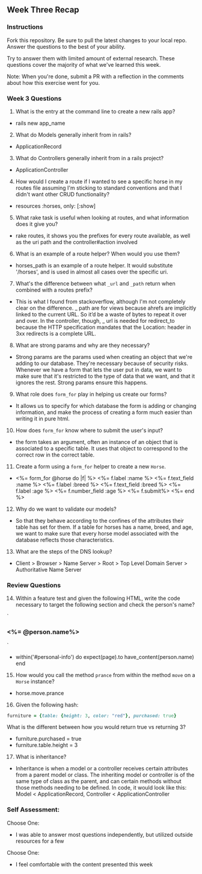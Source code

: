 ## Week Three Recap

### Instructions
Fork this repository. Be sure to pull the latest changes to your local repo. Answer the questions to the best of your ability.

Try to answer them with limited amount of external research. These questions cover the majority of what we've learned this week.

Note: When you're done, submit a PR with a reflection in the comments about how this exercise went for you.

### Week 3 Questions

1. What is the entry at the command line to create a new rails app?

  * rails new app_name

2. What do Models generally inherit from in rails?

  * ApplicationRecord

3. What do Controllers generally inherit from in a rails project?

  * ApplicationController

4. How would I create a route if I wanted to see a specific horse in my routes file assuming I'm sticking to standard conventions and that I didn't want other CRUD functionality?  

  * resources :horses, only: [:show]

5. What rake task is useful when looking at routes, and what information does it give you?  

  * rake routes, it shows you the prefixes for every route available, as well as the uri path and the controller#action involved

6. What is an example of a route helper? When would you use them?

  * horses_path is an example of a route helper. It would substitute '/horses', and is used in almost all cases over the specific uri.

7. What's the difference between what `_url` and `_path` return when combined with a routes prefix?

  * This is what I found from stackoverflow, although I'm not completely clear on the difference. _ path are for views because ahrefs are implicitly linked to the current URL. So it’d be a waste of bytes to repeat it over and over. In the controller, though, _ url is needed for redirect_to because the HTTP specification mandates that the Location: header in 3xx redirects is a complete URL.

8. What are strong params and why are they necessary?

  * Strong params are the params used when creating an object that we're adding to our database. They're necessary because of security risks. Whenever we have a form that lets the user put in data, we want to make sure that it's restricted to the type of data that we want, and that it ignores the rest. Strong params ensure this happens.

9. What role does `form_for` play in helping us create our forms?

  * It allows us to specify for which database the form is adding or changing information, and make the process of creating a form much easier than writing it in pure html.

10. How does `form_for` know where to submit the user's input?

  * the form takes an argument, often an instance of an object that is associated to a specific table. It uses that object to correspond to the correct row in the correct table.

11. Create a form using a `form_for` helper to create a new `Horse`.

  * <%= form_for @horse do |f| %>
      <%= f.label :name %>
      <%= f.text_field :name %>
      <%= f.label :breed %>
      <%= f.text_field :breed %>
      <%= f.label :age %>
      <%= f.number_field :age %>
      <%= f.submit%>
    <%= end %>

12. Why do we want to validate our models?

  * So that they behave according to the confines of the attributes their table has set for them. If a table for horses has a name, breed, and age, we want to make sure that every horse model associated with the database reflects those characteristics.

13. What are the steps of the DNS lookup?

  * Client > Browser > Name Server > Root > Top Level Domain Server > Authoritative Name Server

### Review Questions
14. Within a feature test and given the following HTML, write the code necessary to target the following section and check the person's name?

  `<section id="personal-info">
    <h3><%= @person.name%></h3>
   </section>
  `

  * within('#personal-info') do
      expect(page).to have_content(person.name)
    end

15. How would you call the method `prance` from within the method `move` on a `Horse` instance?

  * horse.move.prance

16. Given the following hash:

```ruby
furniture = {table: {height: 3, color: "red"}, purchased: true}
```
What is the different between how you would return true vs returning 3?  

  * furniture.purchased = true
  * furniture.table.height = 3

17. What is inheritance?

  * Inheritance is when a model or a controller receives certain attributes from a parent model or class. The inheriting model or controller is of the same type of class as the parent, and can certain methods without those methods needing to be defined. In code, it would look like this: Model < ApplicationRecord, Controller < ApplicationController

### Self Assessment:
Choose One:

* I was able to answer most questions independently, but utilized outside resources for a few


Choose One:

* I feel comfortable with the content presented this week
